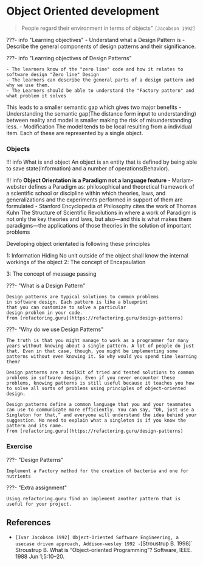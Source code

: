 # Object Oriented development

>People regard their environment in terms of objects"
`[Jacobson 1992]`

???- info "Learning objectives"
    - Understand what a Design Pattern is 
    - Describe the general components of design patterns and their significance.

???- info "Learning objectives of Design Patterns"

    - The learners know of the "zero line" code and how it relates to software design "Zero line" Design
    - The learners can describe the general parts of a design pattern and why we use them.
    - The Learners should be able to understand the "Factory pattern" and what problem it solves
    

This leads to a smaller semantic gap which
gives two major benefits
    -Understanding
        the semantic gap(The distance form input to understanding) between reality and model is smaller making the risk of misunderstanding less.
    - Modification
        The model tends to be local resulting from a individual item. Each of these are represented by a single object.


### Objects
!!! info What is and object
    An object is an entity that is defined by being able to save state(Information) and a number of operations(Behavior).

!!! info **Object Orientation is a Paradigm not a language feature**
    - Mariam-webster defines a Paradigm as:
    philosophical and theoretical framework of a scientific school or discipline within which theories, laws, and generalizations and the experiments performed in support of them are formulated
    - Stanford Encyclopedia of Philosophy cites the work of Thomas Kuhn The Structure of Scientific Revolutions in where a work of Paradigm is not only the key theories and laws, but also—and this is what makes them paradigms—the applications of those theories in the solution of important problems

Developing object orientated is following these principles

1: Information Hiding
    No unit outside of the object shall know the internal workings of the object
2: The concept of Encapsulation

3: The concept of message passing


???- "What is a Design Pattern"

    Design patterns are typical solutions to common problems
    in software design. Each pattern is like a blueprint
    that you can customize to solve a particular
    design problem in your code.
    from [refactoring.guru](https://refactoring.guru/design-patterns)

???- "Why do we use Design Patterns"

    The truth is that you might manage to work as a programmer for many years without knowing about a single pattern. A lot of people do just that. Even in that case, though, you might be implementing some patterns without even knowing it. So why would you spend time learning them?

    Design patterns are a toolkit of tried and tested solutions to common problems in software design. Even if you never encounter these problems, knowing patterns is still useful because it teaches you how to solve all sorts of problems using principles of object-oriented design.

    Design patterns define a common language that you and your teammates can use to communicate more efficiently. You can say, “Oh, just use a Singleton for that,” and everyone will understand the idea behind your suggestion. No need to explain what a singleton is if you know the pattern and its name.
    from [refactoring.guru](https://refactoring.guru/design-patterns)

### Exercise

???- "Design Patterns"

    Implement a Factory method for the creation of bacteria and one for nutrients

???- "Extra assignment"

    Using refactoring.guru find an implement another pattern that is useful for your project.


## References 
- `[Ivar Jacobson 1992] Object-Oriented Software Engineering, a usecase driven approach, Addison-wesley 1992
-`[Stroustrup B. 1998]` Stroustrup B. What is “Object-oriented Programming”? Software, IEEE. 1988 Jun 1;5:10–20.